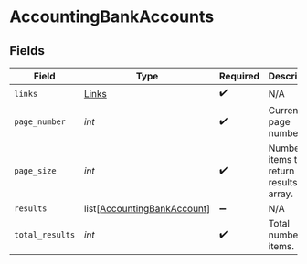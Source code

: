 # AccountingBankAccounts


## Fields

| Field                                                                       | Type                                                                        | Required                                                                    | Description                                                                 |
| --------------------------------------------------------------------------- | --------------------------------------------------------------------------- | --------------------------------------------------------------------------- | --------------------------------------------------------------------------- |
| `links`                                                                     | [Links](../../models/shared/links.md)                                       | :heavy_check_mark:                                                          | N/A                                                                         |
| `page_number`                                                               | *int*                                                                       | :heavy_check_mark:                                                          | Current page number.                                                        |
| `page_size`                                                                 | *int*                                                                       | :heavy_check_mark:                                                          | Number of items to return in results array.                                 |
| `results`                                                                   | list[[AccountingBankAccount](../../models/shared/accountingbankaccount.md)] | :heavy_minus_sign:                                                          | N/A                                                                         |
| `total_results`                                                             | *int*                                                                       | :heavy_check_mark:                                                          | Total number of items.                                                      |